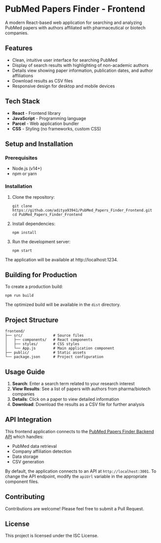 # PubMed Papers Finder - Frontend

A modern React-based web application for searching and analyzing PubMed papers with authors affiliated with pharmaceutical or biotech companies.

## Features

- Clean, intuitive user interface for searching PubMed
- Display of search results with highlighting of non-academic authors
- Details view showing paper information, publication dates, and author affiliations
- Download results as CSV files
- Responsive design for desktop and mobile devices

## Tech Stack

- **React** - Frontend library
- **JavaScript** - Programming language
- **Parcel** - Web application bundler
- **CSS** - Styling (no frameworks, custom CSS)

## Setup and Installation

### Prerequisites

- Node.js (v14+)
- npm or yarn

### Installation

1. Clone the repository:
   ```
   git clone https://github.com/aditya93941/PubMed_Papers_Finder_Frontend.git
   cd PubMed_Papers_Finder_Frontend
   ```

2. Install dependencies:
   ```
   npm install
   ```

3. Run the development server:
   ```
   npm start
   ```

The application will be available at http://localhost:1234.

## Building for Production

To create a production build:

```
npm run build
```

The optimized build will be available in the `dist` directory.

## Project Structure

```
frontend/
├── src/              # Source files
│   ├── components/   # React components
│   ├── styles/       # CSS styles
│   └── App.js        # Main application component
├── public/           # Static assets
└── package.json      # Project configuration
```

## Usage Guide

1. **Search**: Enter a search term related to your research interest
2. **View Results**: See a list of papers with authors from pharma/biotech companies
3. **Details**: Click on a paper to view detailed information
4. **Download**: Download the results as a CSV file for further analysis

## API Integration

This frontend application connects to the [PubMed Papers Finder Backend API](https://github.com/aditya93941/PubMed_Papers_Finder_Backend) which handles:
- PubMed data retrieval
- Company affiliation detection
- Data storage
- CSV generation

By default, the application connects to an API at `http://localhost:3001`. To change the API endpoint, modify the `apiUrl` variable in the appropriate component files.

## Contributing

Contributions are welcome! Please feel free to submit a Pull Request.

## License

This project is licensed under the ISC License. 